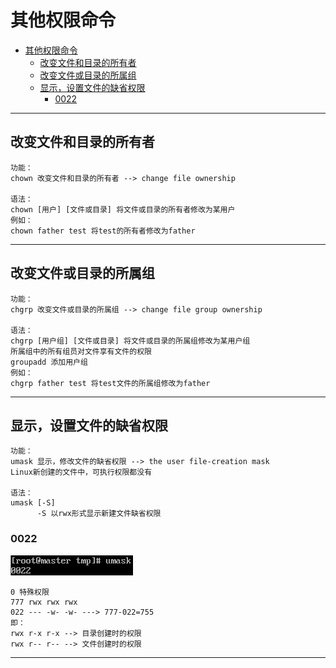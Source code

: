 # 其他权限命令  

- [其他权限命令](#其他权限命令)
  - [改变文件和目录的所有者](#改变文件和目录的所有者)
  - [改变文件或目录的所属组](#改变文件或目录的所属组)
  - [显示，设置文件的缺省权限](#显示设置文件的缺省权限)
    - [0022](#0022)

---

## 改变文件和目录的所有者  

```Linux
功能：
chown 改变文件和目录的所有者 --> change file ownership  

语法：
chown [用户] [文件或目录] 将文件或目录的所有者修改为某用户
例如：
chown father test 将test的所有者修改为father
```  

---

## 改变文件或目录的所属组  

```Linux
功能：
chgrp 改变文件或目录的所属组 --> change file group ownership 

语法：
chgrp [用户组] [文件或目录] 将文件或目录的所属组修改为某用户组 
所属组中的所有组员对文件享有文件的权限
groupadd 添加用户组
例如： 
chgrp father test 将test文件的所属组修改为father 
```

---

## 显示，设置文件的缺省权限  

```Linux
功能：
umask 显示，修改文件的缺省权限 --> the user file-creation mask 
Linux新创建的文件中，可执行权限都没有

语法：
umask [-S] 
      -S 以rwx形式显示新建文件缺省权限 
```

### 0022  

![0022](images/2023-07-27-09-46-36.png)  

```Linux
0 特殊权限 
777 rwx rwx rwx
022 --- -w- -w- ---> 777-022=755
即：
rwx r-x r-x --> 目录创建时的权限  
rwx r-- r-- --> 文件创建时的权限
```

---
